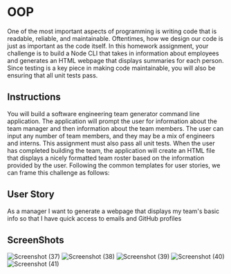 # OOP

One of the most important aspects of programming is writing code that is readable, reliable, and maintainable. Oftentimes, how we design our code is just as important as the code itself. In this homework assignment, your challenge is to build a Node CLI that takes in information about employees and generates an HTML webpage that displays summaries for each person. Since testing is a key piece in making code maintainable, you will also be ensuring that all unit tests pass.


## Instructions

You will build a software engineering team generator command line application. The application will prompt the user for information about the team manager and then information about the team members. The user can input any number of team members, and they may be a mix of engineers and interns. This assignment must also pass all unit tests. When the user has completed building the team, the application will create an HTML file that displays a nicely formatted team roster based on the information provided by the user. Following the common templates for user stories, we can frame this challenge as follows:

## User Story

As a manager
I want to generate a webpage that displays my team's basic info
so that I have quick access to emails and GitHub profiles

## ScreenShots

![Screenshot (37)](https://user-images.githubusercontent.com/57699329/77236279-c39d2e00-6b82-11ea-8bbb-4610d7fc45c8.png)
![Screenshot (38)](https://user-images.githubusercontent.com/57699329/77236281-c5ff8800-6b82-11ea-8d7a-2e87fb59da4d.png)
![Screenshot (39)](https://user-images.githubusercontent.com/57699329/77236288-c861e200-6b82-11ea-8adc-ae2b39018351.png)
![Screenshot (40)](https://user-images.githubusercontent.com/57699329/77236289-cac43c00-6b82-11ea-982f-b4d8ec2b4cfb.png)
![Screenshot (41)](https://user-images.githubusercontent.com/57699329/77236291-cc8dff80-6b82-11ea-88bc-96bee2312770.png)
